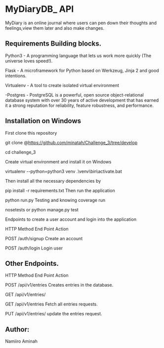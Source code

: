 # MyDiaryDB_ API

MyDiary is an online journal where users can pen down their thoughts and feelings,view them later and also make changes.


## Requirements Building blocks.

Python3 - A programming language that lets us work more quickly (The universe loves speed!).

Flask - A microframework for Python based on Werkzeug, Jinja 2 and good intentions.

Virtualenv - A tool to create isolated virtual environment

-Postgres - PostgreSQL is a powerful, open source object-relational database system with over 30 years
 of active development that has earned it a strong reputation for reliability, feature robustness, and performance.

## Installation on Windows
First clone this repository

 git clone @https://github.com/minatah/Challenge_3/tree/develop

 cd challenge_3

Create virtual environment and install it on Windows

virtualenv --python=python3 venv
.\venv\bin\activate.bat

Then install all the necessary dependencies by

pip install -r requirements.txt
Then run the application

python run.py
Testing and knowing coverage run

nosetests or python manage.py test

Endpoints to create a user account and login into the application

HTTP Method	End Point	Action

 POST   /auth/signup	Create an account

 POST	/auth/login	Login user

## Other Endpoints.
 HTTP Method	End Point	Action

 POST	/api/v1/entries	 Creates entries in the database.

 GET     /api/v1/entries/<entryId>

 GET	/api/v1/entries 	Fetch all entries requests.
 
 PUT	/api/v1/entries/<entryId>	update the entries request.


## Author: 
Namiiro Aminah


